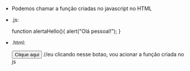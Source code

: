 - Podemos chamar a função criadas no javascript no HTML

- .js: 

     function alertaHello(){
    	alert("Olá pessoal!");
     }

- .html:

     <button onclick="alertaHello()">Clique aqui</button>  //eu clicando nesse botao, vou acionar a função criada no js
     